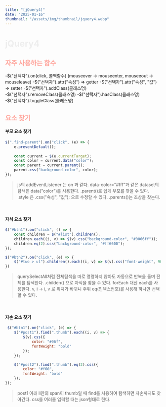 ```yaml
---
title: "[jQuery4]"
date: "2025-01-16"
thumbnail: "/assets/img/thumbnail/jquery4.webp"
---
```


# <span style="color:#eee; font-weight:bold;">jQuery4</span>

## <span style="color:#ffa59c; font-weight:bold;">자주 사용하는 함수</span>

-$("선택자").on(click, 콜백함수)
(mouseover -> mouseenter, mouseeout -> mouseleave)   
-$("선택자").attr("속성") => getter
-$("선택자").attr("속성", "값") => setter
-$("선택자").addClass(클래스명)    
-$("선택자").removeClass(클래스명)   
-$("선택자").hasClass(클래스명)   
-$("선택자").toggleClass(클래스명)   

## <span style="color:#ffa59c; font-weight:bold;">요소 찾기</span>
#### 부모 요소 찾기
```js
$(".find-parent").on("click", (e) => {
    e.preventDefault();
    
    const current = $(e.currentTarget);
    const color = current.data("color");
    const parent = current.parent();
    parent.css("background-color", color);
});
```
> js의 addEventListener 는 on 과 같다.
> data-color="#fff"과 같은 dataset의 탐색은 data("color")를 사용한다.
> .parent()로 쉽게 부모를 찾을 수 있다.
> .style 은 .css("속성", "값"); 으로 수정할 수 있다.
> .parents()는 조상을 찾는다.

<br />

#### 자식 요소 찾기
```js
$("#btn1").on("click", () => {
    const children = $("#list").children();
    children.each((i, v) => $(v).css("background-color", "#0066ff"));
    children.eq(2).css("background-color", "#ff6600");
});

$("#btn2").on("click", (e) => {
    $("#two > ul").children().each((i, v) => $(v).css("font-weight", 900));
})
```
>querySelectAll처럼 전체탐색을 따로 명령하지 않아도 자동으로 반복을 돌며 전체를 탐색한다.
>.childen() 으로 자식을 찾을 수 있다.
>forEach 대신 each를 사용한다.
>v, i -> i, v 로 위치가 바뀌니 주위
>eq(인덱스번호)를 사용해 하나만 선택할 수 있다.

<br />

#### 자손 요소 찾기
```js
 $("#btn1").on("click", (e) => {
    $("#post1").find(".thumb").each((i, v) => {
        $(v).css({
            color: "#06f",
            fontWeight: "bold"
        });
    });

    $("#post2").find(".thumb").eq(2).css({
        color: "#f60",
        fontWeight: "bold"
    });
});
```

> post1 아래 li안의 span이 thumb일 때 find를 사용하여 탐색하면 자손까지도 찾아간다.
> css를 여러줄 입력할 때는 json형태로 한다.

